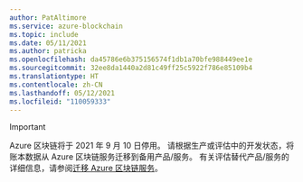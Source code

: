 ```yaml
---
author: PatAltimore
ms.service: azure-blockchain
ms.topic: include
ms.date: 05/11/2021
ms.author: patricka
ms.openlocfilehash: da45786e6b375156574f1db1a70bfe988449ee1e
ms.sourcegitcommit: 32ee8da1440a2d81c49ff25c5922f786e85109b4
ms.translationtype: HT
ms.contentlocale: zh-CN
ms.lasthandoff: 05/12/2021
ms.locfileid: "110059333"
---
```

> [!IMPORTANT]
> Azure 区块链将于 2021 年 9 月 10 日停用。 请根据生产或评估中的开发状态，将账本数据从 Azure 区块链服务迁移到备用产品/服务。 有关评估替代产品/服务的详细信息，请参阅[迁移 Azure 区块链服务](../migration-guide.md)。